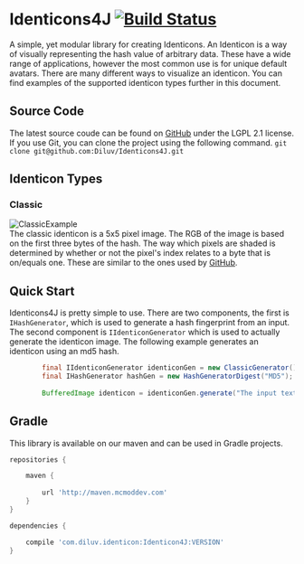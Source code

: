 # Identicons4J [![Build Status](https://ci.mcmoddev.com/buildStatus/icon?job=Diluv/Identicons4J)](https://ci.mcmoddev.com/job/Diluv/job/Identicons4J/)
A simple, yet modular library for creating Identicons. An Identicon is a way of visually representing the hash value of arbitrary data. These have a wide range of applications, however the most common use is for unique default avatars. There are many different ways to visualize an identicon. You can find examples of the supported identicon types further in this document. 

## Source Code
The latest source coude can be found on [GitHub](https://github.com/Diluv/Identicons4J) under the LGPL 2.1 license. If you use Git, you can clone the project using the following command. `git clone git@github.com:Diluv/Identicons4J.git`

## Identicon Types

### Classic 
![ClassicExample](https://i.imgur.com/G77niAn.png)     
The classic identicon is a 5x5 pixel image. The RGB of the image is based on the first three bytes of the hash. The way which pixels are shaded is determined by whether or not the pixel's index relates to a byte that is on/equals one. These are similar to the ones used by [GitHub](https://github.com/blog/1586-identicons). 

## Quick Start
Identicons4J is pretty simple to use. There are two components, the first is `IHashGenerator`, which is used to generate a hash fingerprint from an input. The second component is `IIdenticonGenerator` which is used to actually generate the identicon image. The following example generates an identicon using an md5 hash. 

```java
        final IIdenticonGenerator identiconGen = new ClassicGenerator();
        final IHashGenerator hashGen = new HashGeneratorDigest("MD5");
        
        BufferedImage identicon = identiconGen.generate("The input text", hashGen);
```

## Gradle
This library is available on our maven and can be used in Gradle projects. 
```groovy
repositories {

    maven { 
    
        url 'http://maven.mcmoddev.com' 
    }
}

dependencies {

    compile 'com.diluv.identicon:Identicon4J:VERSION'
}
```
